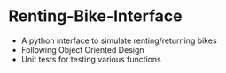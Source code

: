 # Renting-Bike-Interface
- A python interface to simulate renting/returning bikes
- Following Object Oriented Design
- Unit tests for testing various functions
